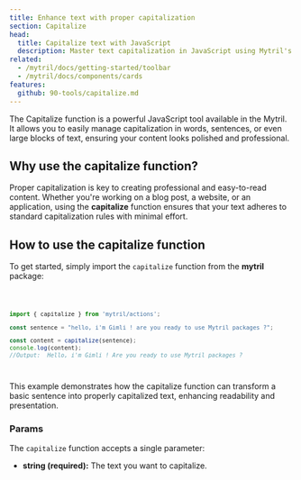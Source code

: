 ```yaml
---
title: Enhance text with proper capitalization
section: Capitalize
head:
  title: Capitalize text with JavaScript
  description: Master text capitalization in JavaScript using Mytril's Capitalize function. Simplify and enhance your content formatting with ease.
related:
  - /mytril/docs/getting-started/toolbar
  - /mytril/docs/components/cards
features:
  github: 90-tools/capitalize.md
---
```


<script>
  import Code from "$components-docs/code.svelte"
</script>

The Capitalize function is a powerful JavaScript tool available in the Mytril. It allows you to easily manage capitalization in words, sentences, or even large blocks of text, ensuring your content looks polished and professional.

## Why use the capitalize function?

Proper capitalization is key to creating professional and easy-to-read content. Whether you're working on a blog post, a website, or an application, using the **capitalize** function ensures that your text adheres to standard capitalization rules with minimal effort.

## How to use the capitalize function

To get started, simply import the `capitalize` function from the **mytril** package:

<Code>

```js
import { capitalize } from 'mytril/actions';

const sentence = "hello, i'm Gimli ! are you ready to use Mytril packages ?";

const content = capitalize(sentence);
console.log(content);
//Output:  Hello, i'm Gimli ! Are you ready to use Mytril packages ?
```

</Code>

This example demonstrates how the capitalize function can transform a basic sentence into properly capitalized text, enhancing readability and presentation.

### Params

The `capitalize` function accepts a single parameter:

- **string (required):** The text you want to capitalize.
